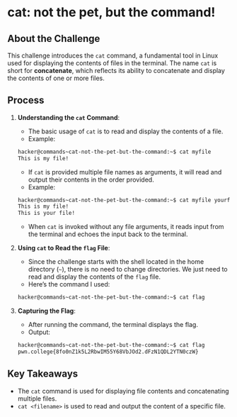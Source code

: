 # cat: not the pet, but the command!

## About the Challenge
This challenge introduces the `cat` command, a fundamental tool in Linux used for displaying the contents of files in the terminal. The name `cat` is short for **concatenate**, which reflects its ability to concatenate and display the contents of one or more files.

## Process
1. **Understanding the `cat` Command**:
    - The basic usage of `cat` is to read and display the contents of a file.
    - Example:
    ```bash
    hacker@commands~cat-not-the-pet-but-the-command:~$ cat myfile
    This is my file!
    ```
    - If `cat` is provided multiple file names as arguments, it will read and output their contents in the order provided.
    - Example:
    ```bash
    hacker@commands~cat-not-the-pet-but-the-command:~$ cat myfile yourfile
    This is my file!
    This is your file!
    ```
    - When `cat` is invoked without any file arguments, it reads input from the terminal and echoes the input back to the terminal.

2. **Using `cat` to Read the `flag` File**:
    - Since the challenge starts with the shell located in the home directory (`~`), there is no need to change directories. We just need to read and display the contents of the `flag` file.
    - Here’s the command I used:
    ```bash
    hacker@commands~cat-not-the-pet-but-the-command:~$ cat flag
    ```

3. **Capturing the Flag**:
    - After running the command, the terminal displays the flag.
    - Output:
    ```bash
    hacker@commands~cat-not-the-pet-but-the-command:~$ cat flag
    pwn.college{8fo0nZ1k5L2RbwIM55Y68VbJOd2.dFzN1QDL2YTN0czW}
    ```

## Key Takeaways
- The `cat` command is used for displaying file contents and concatenating multiple files.
- `cat <filename>` is used to read and output the content of a specific file.
